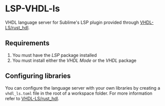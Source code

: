 # LSP-VHDL-ls

VHDL language server for Sublime's LSP plugin provided through [VHDL-LS/rust_hdl](https://github.com/VHDL-LS/rust_hdl).

## Requirements
1. You must have the *LSP* package installed
1. You must install either the *VHDL Mode* or the *VHDL* package

## Configuring libraries
You can configure the language server with your own libraries by creating a ``vhdl_ls.toml`` file in the root of a workspace folder. For more information refer to [VHDL-LS/rust_hdl](https://github.com/VHDL-LS/rust_hdl#configuration).
